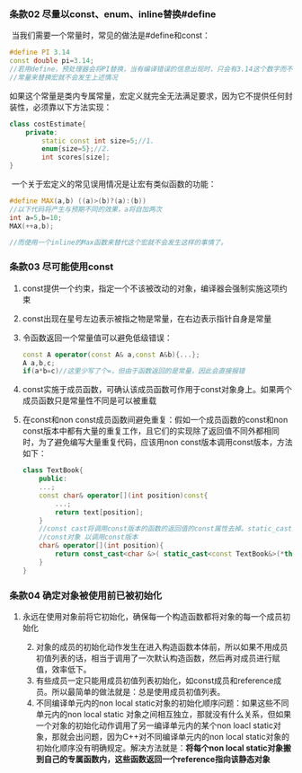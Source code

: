 ### 条款02 尽量以const、enum、inline替换#define

​	当我们需要一个常量时，常见的做法是#define和const：

```c++
#define PI 3.14
const double pi=3.14;
//若用define，预处理器会将PI替换，当有编译错误的信息出现时，只会有3.14这个数字而不会提到PI，若用
//常量来替换宏就不会发生上述情况
```

​	如果这个常量是类内专属常量，宏定义就完全无法满足要求，因为它不提供任何封装性，必须靠以下方法实现：

```c++
class costEstimate{
    private:
    	static const int size=5;//1.
    	enum{size=5};//2.
    	int scores[size];
}
```

​	一个关于宏定义的常见误用情况是让宏有类似函数的功能：

```c++
#define MAX(a,b) ((a)>(b)?(a):(b))
//以下代码将产生与预期不同的效果，a将自加两次
int a=5,b=10;
MAX(++a,b);

//而使用一个inline的Max函数来替代这个宏就不会发生这样的事情了。
```

### 条款03 尽可能使用const

 1.    const提供一个约束，指定一个不该被改动的对象，编译器会强制实施这项约束

 2.    const出现在星号左边表示被指之物是常量，在右边表示指针自身是常量

 3.    令函数返回一个常量值可以避免低级错误：

       ```c++
       const A operator(const A& a,const A&b){...};
       A a,b,c;
       if(a*b=c)//这里少写了个=，但由于函数返回的是常量，因此会直接报错
       ```

4. const实施于成员函数，可确认该成员函数可作用于const对象身上。如果两个成员函数只是常量性不同是可以被重载

5. 在const和non const成员函数间避免重复：假如一个成员函数的const和non const版本中都有大量的重复工作，且它们的实现除了返回值不同外都相同时，为了避免编写大量重复代码，应该用non const版本调用const版本，方法如下：

    ```c++
    class TextBook{
        public:
        ...;
        const char& operator[](int position)const{
            ...;
            return text[position];
        }
        //const cast将调用const版本的函数的返回值的const属性去掉。static_cast用于将对象转换为
        //const对象 以调用const版本
        char& operator[](int position){
            return const_cast<char &>( static_cast<const TextBook&>(*this)[position] );
        }
    }
    ```

### 条款04 确定对象被使用前已被初始化

1. 永远在使用对象前将它初始化，确保每一个构造函数都将对象的每一个成员初始化

 	2. 对象的成员的初始化动作发生在进入构造函数本体前，所以如果不用成员初值列表的话，相当于调用了一次默认构造函数，然后再对成员进行赋值，效率低下。
 	3. 有些成员一定只能用成员初值列表初始化，如const成员和reference成员。所以最简单的做法就是：总是使用成员初值列表。
 	4. 不同编译单元内的non local static对象的初始化顺序问题：如果这些不同单元内的non local static 对象之间相互独立，那就没有什么关系，但如果一个对象的初始化动作调用了另一编译单元内的某个non loacl static对象，那就会出问题，因为C++对不同编译单元内的non local static对象的初始化顺序没有明确规定。解决方法就是：**将每个non local static对象搬到自己的专属函数内，这些函数返回一个reference指向该静态对象**